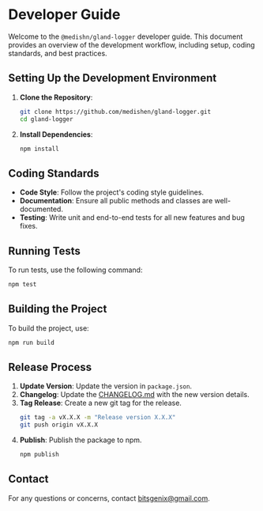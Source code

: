 # Developer Guide

Welcome to the `@medishn/gland-logger` developer guide. This document provides an overview of the development workflow, including setup, coding standards, and best practices.

## Setting Up the Development Environment

1. **Clone the Repository**:
   ```bash
   git clone https://github.com/medishen/gland-logger.git
   cd gland-logger
   ```
2. **Install Dependencies**:
   ```bash
   npm install
   ```

## Coding Standards

- **Code Style**: Follow the project's coding style guidelines.
- **Documentation**: Ensure all public methods and classes are well-documented.
- **Testing**: Write unit and end-to-end tests for all new features and bug fixes.

## Running Tests

To run tests, use the following command:

```bash
npm test
```

## Building the Project

To build the project, use:

```bash
npm run build
```

## Release Process

1. **Update Version**: Update the version in `package.json`.
2. **Changelog**: Update the [CHANGELOG.md](CHANGELOG.md) with the new version details.
3. **Tag Release**: Create a new git tag for the release.
   ```bash
   git tag -a vX.X.X -m "Release version X.X.X"
   git push origin vX.X.X
   ```
4. **Publish**: Publish the package to npm.
   ```bash
   npm publish
   ```

## Contact

For any questions or concerns, contact [bitsgenix@gmail.com](mailto:bitsgenix@gmail.com).
